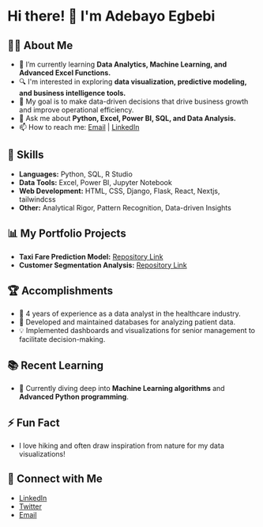 # Hi there! 👋 I'm Adebayo Egbebi

## 👨‍💻 About Me
- 🌱 I’m currently learning **Data Analytics, Machine Learning, and Advanced Excel Functions.**
- 🔍 I'm interested in exploring **data visualization, predictive modeling, and business intelligence tools.**
- 🎯 My goal is to make data-driven decisions that drive business growth and improve operational efficiency.
- 💬 Ask me about **Python, Excel, Power BI, SQL, and Data Analysis.**
- 📫 How to reach me: [Email](mailto:juneegbebi@gmail.com) | [LinkedIn](https://www.linkedin.com/in/june-baba-dev/)

## 🚀 Skills
- **Languages:** Python, SQL, R Studio
- **Data Tools:** Excel, Power BI, Jupyter Notebook
- **Web Development:** HTML, CSS, Django, Flask, React, Nextjs, tailwindcss
- **Other:** Analytical Rigor, Pattern Recognition, Data-driven Insights

## 📊 My Portfolio Projects
- **Taxi Fare Prediction Model:** [Repository Link](https://github.com/juneegbebi/taxi-fare-prediction)
- **Customer Segmentation Analysis:** [Repository Link](https://github.com/juneegbebi/mall-cust-seg)

## 🏆 Accomplishments
- 🌟 4 years of experience as a data analyst in the healthcare industry.
- 🏅 Developed and maintained databases for analyzing patient data.
- 💡 Implemented dashboards and visualizations for senior management to facilitate decision-making.

## 📚 Recent Learning
- 📖 Currently diving deep into **Machine Learning algorithms** and **Advanced Python programming**.

## ⚡ Fun Fact
- I love hiking and often draw inspiration from nature for my data visualizations!

## 🔗 Connect with Me
- [LinkedIn](https://www.linkedin.com/in/june-baba-dev)
- [Twitter](https://twitter.com/yourusername)
- [Email](mailto:juneegbebi@gmail.com)
